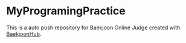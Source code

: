 # MyProgramingPractice
This is a auto push repository for Baekjoon Online Judge created with [BaekjoonHub](https://github.com/BaekjoonHub/BaekjoonHub).
